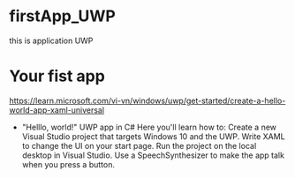 # firstApp_UWP
this is application UWP

# Your fist app
https://learn.microsoft.com/vi-vn/windows/uwp/get-started/create-a-hello-world-app-xaml-universal
- "Helllo, world!" UWP app in C#
   Here you'll learn how to:
		Create a new Visual Studio project that targets Windows 10 and the UWP.
		Write XAML to change the UI on your start page.
		Run the project on the local desktop in Visual Studio.
		Use a SpeechSynthesizer to make the app talk when you press a button.
